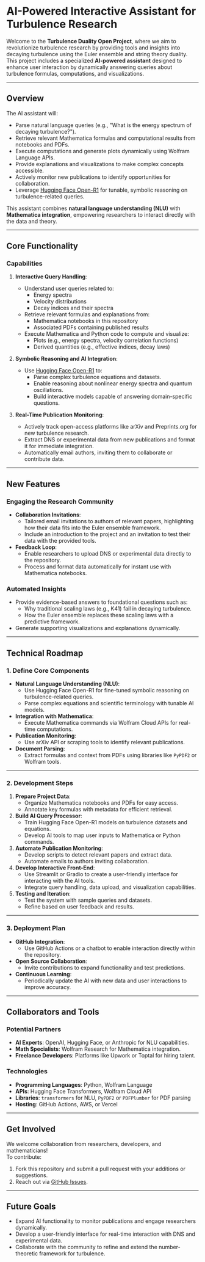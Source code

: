 # **AI-Powered Interactive Assistant for Turbulence Research**

Welcome to the **Turbulence Duality Open Project**, where we aim to revolutionize turbulence research by providing tools and insights into decaying turbulence using the Euler ensemble and string theory duality. This project includes a specialized **AI-powered assistant** designed to enhance user interaction by dynamically answering queries about turbulence formulas, computations, and visualizations.

---

## **Overview**

The AI assistant will:
- Parse natural language queries (e.g., "What is the energy spectrum of decaying turbulence?").
- Retrieve relevant Mathematica formulas and computational results from notebooks and PDFs.
- Execute computations and generate plots dynamically using Wolfram Language APIs.
- Provide explanations and visualizations to make complex concepts accessible.
- Actively monitor new publications to identify opportunities for collaboration.
- Leverage [Hugging Face Open-R1](https://github.com/huggingface/open-r1) for tunable, symbolic reasoning on turbulence-related queries.

This assistant combines **natural language understanding (NLU)** with **Mathematica integration**, empowering researchers to interact directly with the data and theory.

---

## **Core Functionality**

### **Capabilities**
1. **Interactive Query Handling**:
   - Understand user queries related to:
     - Energy spectra
     - Velocity distributions
     - Decay indices and their spectra
   - Retrieve relevant formulas and explanations from:
     - Mathematica notebooks in this repository
     - Associated PDFs containing published results
   - Execute Mathematica and Python code to compute and visualize:
     - Plots (e.g., energy spectra, velocity correlation functions)
     - Derived quantities (e.g., effective indices, decay laws)

2. **Symbolic Reasoning and AI Integration**:
   - Use [Hugging Face Open-R1](https://github.com/huggingface/open-r1) to:
     - Parse complex turbulence equations and datasets.
     - Enable reasoning about nonlinear energy spectra and quantum oscillations.
     - Build interactive models capable of answering domain-specific questions.

3. **Real-Time Publication Monitoring**:
   - Actively track open-access platforms like arXiv and Preprints.org for new turbulence research.
   - Extract DNS or experimental data from new publications and format it for immediate integration.
   - Automatically email authors, inviting them to collaborate or contribute data.

---

## **New Features**

### **Engaging the Research Community**
- **Collaboration Invitations**:
  - Tailored email invitations to authors of relevant papers, highlighting how their data fits into the Euler ensemble framework.
  - Include an introduction to the project and an invitation to test their data with the provided tools.
- **Feedback Loop**:
  - Enable researchers to upload DNS or experimental data directly to the repository.
  - Process and format data automatically for instant use with Mathematica notebooks.

### **Automated Insights**
- Provide evidence-based answers to foundational questions such as:
  - Why traditional scaling laws (e.g., K41) fail in decaying turbulence.
  - How the Euler ensemble replaces these scaling laws with a predictive framework.
- Generate supporting visualizations and explanations dynamically.

---

## **Technical Roadmap**

### **1. Define Core Components**
- **Natural Language Understanding (NLU)**:
  - Use Hugging Face Open-R1 for fine-tuned symbolic reasoning on turbulence-related queries.
  - Parse complex equations and scientific terminology with tunable AI models.
- **Integration with Mathematica**:
  - Execute Mathematica commands via Wolfram Cloud APIs for real-time computations.
- **Publication Monitoring**:
  - Use arXiv API or scraping tools to identify relevant publications.
- **Document Parsing**:
  - Extract formulas and context from PDFs using libraries like `PyPDF2` or Wolfram tools.

---

### **2. Development Steps**
1. **Prepare Project Data**:
   - Organize Mathematica notebooks and PDFs for easy access.
   - Annotate key formulas with metadata for efficient retrieval.
2. **Build AI Query Processor**:
   - Train Hugging Face Open-R1 models on turbulence datasets and equations.
   - Develop AI tools to map user inputs to Mathematica or Python commands.
3. **Automate Publication Monitoring**:
   - Develop scripts to detect relevant papers and extract data.
   - Automate emails to authors inviting collaboration.
4. **Develop Interactive Front-End**:
   - Use Streamlit or Gradio to create a user-friendly interface for interacting with the AI tools.
   - Integrate query handling, data upload, and visualization capabilities.
5. **Testing and Iteration**:
   - Test the system with sample queries and datasets.
   - Refine based on user feedback and results.

---

### **3. Deployment Plan**
- **GitHub Integration**:
  - Use GitHub Actions or a chatbot to enable interaction directly within the repository.
- **Open Source Collaboration**:
  - Invite contributions to expand functionality and test predictions.
- **Continuous Learning**:
  - Periodically update the AI with new data and user interactions to improve accuracy.

---

## **Collaborators and Tools**

### **Potential Partners**
- **AI Experts**: OpenAI, Hugging Face, or Anthropic for NLU capabilities.
- **Math Specialists**: Wolfram Research for Mathematica integration.
- **Freelance Developers**: Platforms like Upwork or Toptal for hiring talent.

### **Technologies**
- **Programming Languages**: Python, Wolfram Language
- **APIs**: Hugging Face Transformers, Wolfram Cloud API
- **Libraries**: `transformers` for NLU, `PyPDF2` or `PDFPlumber` for PDF parsing
- **Hosting**: GitHub Actions, AWS, or Vercel

---

## **Get Involved**

We welcome collaboration from researchers, developers, and mathematicians!  
To contribute:
1. Fork this repository and submit a pull request with your additions or suggestions.
2. Reach out via [GitHub Issues](https://github.com/your-repo/issues).

---

## **Future Goals**
- Expand AI functionality to monitor publications and engage researchers dynamically.
- Develop a user-friendly interface for real-time interaction with DNS and experimental data.
- Collaborate with the community to refine and extend the number-theoretic framework for turbulence.


